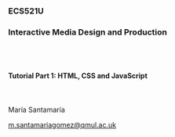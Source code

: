 ### ECS521U
### Interactive Media Design and Production
</br></br>
#### Tutorial Part 1: HTML, CSS and JavaScript
</br></br>
María Santamaría

m.santamariagomez@qmul.ac.uk
